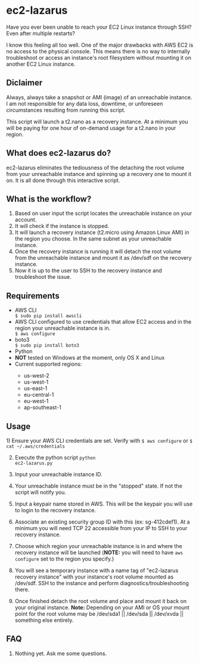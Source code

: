 # ec2-lazarus
<p>Have you ever been unable to reach your EC2 Linux instance through SSH? Even after multiple restarts?</p>
<p>I know this feeling all too well. One of the major drawbacks with AWS EC2 is no access to the physical console. This means there is no way to internally troubleshoot or access an instance's root filesystem without mounting it on another EC2 Linux instance.</p>

<h2>Diclaimer</h2>
<p>Always, always take a snapshot or AMI (image) of an unreachable instance. I am not responsible for any data loss, downtime, or unforeseen circumstances resulting from running this script.</p>
<p>This script will launch a t2.nano as a recovery instance. At a minimum you will be paying for one hour of on-demand usage for a t2.nano in your region.</p>

<h2>What does ec2-lazarus do?</h2>
<p>ec2-lazarus eliminates the tediousness of the detaching the root volume from your unreachable instance and spinning up a recovery one to mount it on. It is all done through this interactive script.<p>

<h2>What is the workflow?</h2>
<ol>
<li>Based on user input the script locates the unreachable instance on your account.</li>
<li>It will check if the instance is stopped.</li>
<li>It will launch a recovery instance (t2.micro using Amazon Linux AMI) in the region you choose. In the same subnet as your unreachable instance.</li>
<li>Once the recovery instance is running it will detach the root volume from the unreachable instance and mount it as /dev/sdf on the recovery instance.</li>
<li>Now it is up to the user to SSH to the recovery instance and troubleshoot the issue.</li>
</ol>

<h2>Requirements</h2>
<ul>
<li>AWS CLI</li>
<code>$ sudo pip install awscli</code>
<li>AWS CLI configured to use credentials that allow EC2 access and in the region your unreachable instance is in.</li>
<code>$ aws configure</code>
<li>boto3</li>
<code>$ sudo pip install boto3</code>
<li>Python</li>
<li><b>NOT</b> tested on Windows at the moment, only OS X and Linux</li>
<li>Current supported regions:</li>
<ul>
<li>us-west-2</li>
<li>us-west-1</li>
<li>us-east-1</li>
<li>eu-central-1</li>
<li>eu-west-1</li>
<li>ap-southeast-1</li>
</ul>
</ul>

<h2>Usage</h2>
1) Ensure your AWS CLI credentials are set. Verify with <code>$ aws configure</code> or <code>$ cat ~/.aws/credentials</code>

2) Execute the python script <code>python ec2-lazarus.py</code>

3) Input your unreachable instance ID.

4) Your unreachable instance must be in the "stopped" state. If not the script will notify you.

5) Input a keypair name stored in AWS. This will be the keypair you will use to login to the recovery instance.

6) Associate an existing security group ID with this (ex: sg-412cdef1). At a minimum you will need TCP 22 accessible from your IP to SSH to your recovery instance.

7) Choose which region your unreachable instance is in and where the recovery instance will be launched
(<strong>NOTE:</strong> you will need to have <code>aws configure</code> set to the region you specify.)

8) You will see a temporary instance with a name tag of "ec2-lazarus recovery instance" with your instance's root volume mounted as /dev/sdf. SSH to the instance and perform diagnostics/troubleshooting there.

9) Once finished detach the root volume and place and mount it back on your original instance.
<strong>Note:</strong> Depending on your AMI or OS your mount point for the root volume may be /dev/sda1 || /dev/sda || /dev/xvda || something else entirely.

<h2>FAQ</h2>
<ol>
<li>Nothing yet. Ask me some questions.</li>
</ol>
